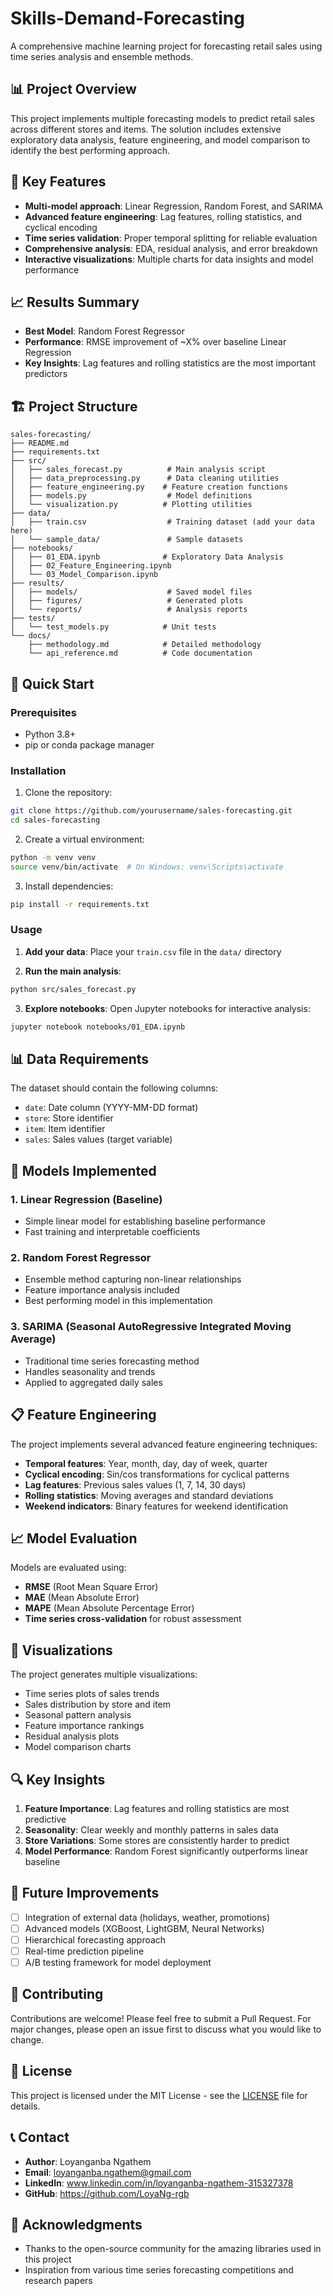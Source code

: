 # Skills-Demand-Forecasting

A comprehensive machine learning project for forecasting retail sales using time series analysis and ensemble methods.

## 📊 Project Overview

This project implements multiple forecasting models to predict retail sales across different stores and items. The solution includes extensive exploratory data analysis, feature engineering, and model comparison to identify the best performing approach.

## 🎯 Key Features

- **Multi-model approach**: Linear Regression, Random Forest, and SARIMA
- **Advanced feature engineering**: Lag features, rolling statistics, and cyclical encoding
- **Time series validation**: Proper temporal splitting for reliable evaluation
- **Comprehensive analysis**: EDA, residual analysis, and error breakdown
- **Interactive visualizations**: Multiple charts for data insights and model performance

## 📈 Results Summary

- **Best Model**: Random Forest Regressor
- **Performance**: RMSE improvement of ~X% over baseline Linear Regression
- **Key Insights**: Lag features and rolling statistics are the most important predictors

## 🏗️ Project Structure

```
sales-forecasting/
├── README.md
├── requirements.txt
├── src/
│   ├── sales_forecast.py          # Main analysis script
│   ├── data_preprocessing.py      # Data cleaning utilities
│   ├── feature_engineering.py    # Feature creation functions
│   ├── models.py                  # Model definitions
│   └── visualization.py          # Plotting utilities
├── data/
│   ├── train.csv                  # Training dataset (add your data here)
│   └── sample_data/               # Sample datasets
├── notebooks/
│   ├── 01_EDA.ipynb              # Exploratory Data Analysis
│   ├── 02_Feature_Engineering.ipynb
│   └── 03_Model_Comparison.ipynb
├── results/
│   ├── models/                    # Saved model files
│   ├── figures/                   # Generated plots
│   └── reports/                   # Analysis reports
├── tests/
│   └── test_models.py            # Unit tests
└── docs/
    ├── methodology.md            # Detailed methodology
    └── api_reference.md          # Code documentation
```

## 🚀 Quick Start

### Prerequisites

- Python 3.8+
- pip or conda package manager

### Installation

1. Clone the repository:
```bash
git clone https://github.com/yourusername/sales-forecasting.git
cd sales-forecasting
```

2. Create a virtual environment:
```bash
python -m venv venv
source venv/bin/activate  # On Windows: venv\Scripts\activate
```

3. Install dependencies:
```bash
pip install -r requirements.txt
```

### Usage

1. **Add your data**: Place your `train.csv` file in the `data/` directory

2. **Run the main analysis**:
```bash
python src/sales_forecast.py
```

3. **Explore notebooks**: Open Jupyter notebooks for interactive analysis:
```bash
jupyter notebook notebooks/01_EDA.ipynb
```

## 📊 Data Requirements

The dataset should contain the following columns:
- `date`: Date column (YYYY-MM-DD format)
- `store`: Store identifier
- `item`: Item identifier  
- `sales`: Sales values (target variable)

## 🔧 Models Implemented

### 1. Linear Regression (Baseline)
- Simple linear model for establishing baseline performance
- Fast training and interpretable coefficients

### 2. Random Forest Regressor
- Ensemble method capturing non-linear relationships
- Feature importance analysis included
- Best performing model in this implementation

### 3. SARIMA (Seasonal AutoRegressive Integrated Moving Average)
- Traditional time series forecasting method
- Handles seasonality and trends
- Applied to aggregated daily sales

## 📋 Feature Engineering

The project implements several advanced feature engineering techniques:

- **Temporal features**: Year, month, day, day of week, quarter
- **Cyclical encoding**: Sin/cos transformations for cyclical patterns
- **Lag features**: Previous sales values (1, 7, 14, 30 days)
- **Rolling statistics**: Moving averages and standard deviations
- **Weekend indicators**: Binary features for weekend identification

## 📈 Model Evaluation

Models are evaluated using:
- **RMSE** (Root Mean Square Error)
- **MAE** (Mean Absolute Error) 
- **MAPE** (Mean Absolute Percentage Error)
- **Time series cross-validation** for robust assessment

## 🎨 Visualizations

The project generates multiple visualizations:
- Time series plots of sales trends
- Sales distribution by store and item
- Seasonal pattern analysis
- Feature importance rankings
- Residual analysis plots
- Model comparison charts

## 🔍 Key Insights

1. **Feature Importance**: Lag features and rolling statistics are most predictive
2. **Seasonality**: Clear weekly and monthly patterns in sales data
3. **Store Variations**: Some stores are consistently harder to predict
4. **Model Performance**: Random Forest significantly outperforms linear baseline

## 🚧 Future Improvements

- [ ] Integration of external data (holidays, weather, promotions)
- [ ] Advanced models (XGBoost, LightGBM, Neural Networks)
- [ ] Hierarchical forecasting approach
- [ ] Real-time prediction pipeline
- [ ] A/B testing framework for model deployment

## 🤝 Contributing

Contributions are welcome! Please feel free to submit a Pull Request. For major changes, please open an issue first to discuss what you would like to change.

## 📝 License

This project is licensed under the MIT License - see the [LICENSE](LICENSE) file for details.

## 📞 Contact

- **Author**: Loyanganba Ngathem
- **Email**: loyanganba.ngathem@gmail.com
- **LinkedIn**: www.linkedin.com/in/loyanganba-ngathem-315327378
- **GitHub**: https://github.com/LoyaNg-rgb

## 🙏 Acknowledgments

- Thanks to the open-source community for the amazing libraries used in this project
- Inspiration from various time series forecasting competitions and research papers
